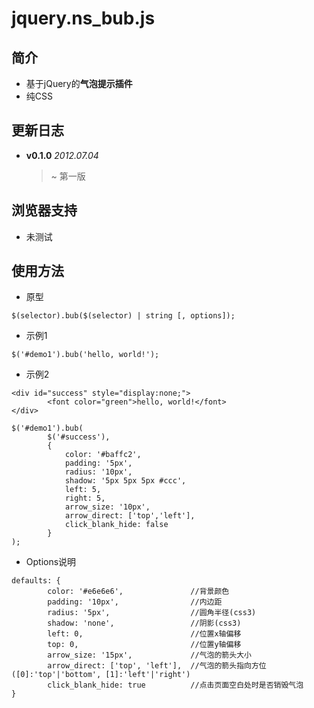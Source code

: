 jquery.ns_bub.js
================

简介
----
* 基于jQuery的**气泡提示插件**
* 纯CSS

更新日志
----
* **v0.1.0**	*2012.07.04*

	> ~ 第一版


浏览器支持
----------
* 未测试

使用方法
----
* 原型
```
$(selector).bub($(selector) | string [, options]);
```

* 示例1
```
$('#demo1').bub('hello, world!');
```

* 示例2
```
<div id="success" style="display:none;">
		<font color="green">hello, world!</font>
</div>
```
```
$('#demo1').bub(
		$('#success'),
		{
			color: '#baffc2',
			padding: '5px',
			radius: '10px',
			shadow: '5px 5px 5px #ccc',
			left: 5,
			right: 5,
			arrow_size: '10px',
			arrow_direct: ['top','left'],
			click_blank_hide: false
		}
);
```

* Options说明
```
defaults: {
		color: '#e6e6e6',				//背景颜色
		padding: '10px',				//内边距
		radius: '5px',					//圆角半径(css3)
		shadow: 'none',					//阴影(css3)
		left: 0,						//位置x轴偏移
		top: 0,							//位置y轴偏移
		arrow_size: '15px',				//气泡的箭头大小
		arrow_direct: ['top', 'left'],	//气泡的箭头指向方位([0]:'top'|'bottom', [1]:'left'|'right')
		click_blank_hide: true			//点击页面空白处时是否销毁气泡
}
```